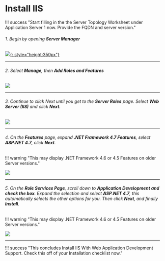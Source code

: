 # Install IIS

!!! success "Start filling in the the Server Topology Worksheet under Application Server 1 now.  Provide the FQDN and server version."
###### 1. Begin by opening **Server Manager**

  [![](https://theopenem.com/wp-content/uploads/2018/11/step00.jpg){: style="height:350px"}](https://theopenem.com/wp-content/uploads/2018/11/step00.jpg)

---
###### 2. Select **Manage**, then **Add Roles and Features**

  [![](https://theopenem.com/wp-content/uploads/2018/11/step01.jpg)](https://theopenem.com/wp-content/uploads/2018/11/step01.jpg)

---
###### 3. Continue to click Next until you get to the **Server Roles** page.  Select **Web Server (IIS)** and click **Next**.

  [![](https://theopenem.com/wp-content/uploads/2018/11/step02.jpg)](https://theopenem.com/wp-content/uploads/2018/11/step02.jpg)

---
###### 4. On the **Features** page, expand **.NET Framework 4.7 Features**, select **ASP.NET 4.7**, click **Next**.  

!!! warning "This may display .NET Framework 4.6 or 4.5 Features on older Server versions."

  [![](https://theopenem.com/wp-content/uploads/2018/11/step03.jpg)](https://theopenem.com/wp-content/uploads/2018/11/step03.jpg)

---
###### 5. On the **Role Services Page**, scroll down to **Application Development and check the box**.  Expand the selection and select **ASP.NET 4.7**, this automatically selects the other options for you.  Then click **Next**, and finally **Install**.

!!! warning "This may display .NET Framework 4.6 or 4.5 Features on older Server versions."

  [![](https://theopenem.com/wp-content/uploads/2018/11/step04.jpg)](https://theopenem.com/wp-content/uploads/2018/11/step04.jpg)

---

!!! success "This concludes Install IIS With Web Application Development Support.  Check this off of your Installation checklist now."
